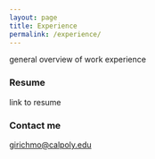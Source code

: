 ```yaml
---
layout: page
title: Experience
permalink: /experience/
---
```


general overview of work experience

### Resume

link to resume

### Contact me

[girichmo@calpoly.edu](mailto:girichmo@calpoly.edu)
